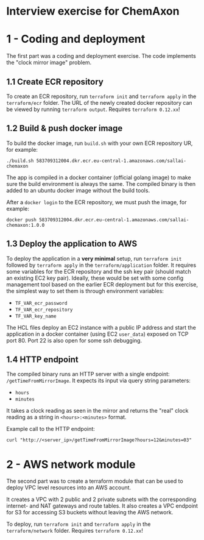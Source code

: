 # Interview exercise for ChemAxon

# 1 - Coding and deployment
The first part was a coding and deployment exercise. The code implements the "clock mirror image" problem.

## 1.1 Create ECR repository
To create an ECR repository, run `terraform init` and `terraform apply` in the `terraform/ecr` folder.
The URL of the newly created docker repository can be viewed by running `terraform output`.
Requires `terraform 0.12.xx`!

## 1.2 Build & push docker image
To build the docker image, run `build.sh` with your own ECR repository UR, for example:
```
./build.sh 583709312004.dkr.ecr.eu-central-1.amazonaws.com/sallai-chemaxon
```

The app is compiled in a docker container (official golang image) to make
sure the build environment is always the same. The compiled binary is then added to an
ubuntu docker image without the build tools.

After a `docker login` to the ECR repository, we must push the image, for example:
```
docker push 583709312004.dkr.ecr.eu-central-1.amazonaws.com/sallai-chemaxon:1.0.0
```

## 1.3 Deploy the application to AWS
To deploy the application in a **very minimal** setup, run `terraform init` followed by `terraform apply` in the
`terraform/application` folder. It requires some variables for the ECR repository and
the ssh key pair (should match an existing EC2 key pair).
Ideally, these would be set with some config management tool based on the earlier ECR deployment
but for this exercise, the simplest way to set them is through environment variables:
- `TF_VAR_ecr_password`
- `TF_VAR_ecr_repository`
- `TF_VAR_key_name`

The HCL files deploy an EC2 instance with a public IP address and start the application
in a docker container (using EC2 `user_data`) exposed on TCP port 80.
Port 22 is also open for some ssh debugging.

## 1.4 HTTP endpoint
The compiled binary runs an HTTP server with a single endpoint: `/getTimeFromMirrorImage`.
It expects its input via query string parameters:

- `hours`
- `minutes`

It takes a clock reading as seen in the mirror and returns the "real" clock reading as a string in
`<hours>:<minutes>` format.
 
Example call to the HTTP endpoint:
```
curl "http://<server_ip>/getTimeFromMirrorImage?hours=12&minutes=03"
```

# 2 - AWS network module
The second part was to create a terraform module that can be used to deploy VPC level resources
into an AWS account.

It creates a VPC with 2 public and 2 private subnets with the corresponding internet- and NAT gateways
and route tables.
It also creates a VPC endpoint for S3 for accessing S3 buckets without leaving the AWS network.

To deploy, run `terraform init` and `terraform apply` in the `terraform/network` folder.
Requires `terraform 0.12.xx`!
